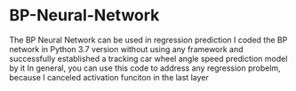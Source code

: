 # BP-Neural-Network
The BP Neural Network can be used in regression prediction
I coded the BP network in Python 3.7 version without using any framework and successfully established a tracking car wheel angle speed prediction model by it
In general, you can use this code to address any regression probelm, because I canceled activation funciton in the last layer
